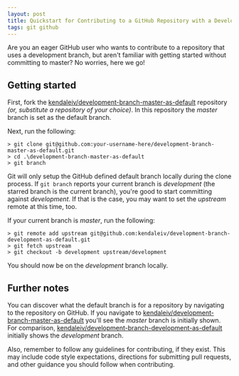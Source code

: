 ```yaml
---
layout: post
title: Quickstart for Contributing to a GitHub Repository with a Development Branch
tags: git github
---
```


Are you an eager GitHub user who wants to contribute to a repository that uses a development branch, but aren't familiar with getting started without committing to master? No worries, here we go!

## Getting started

First, fork the [kendaleiv/development-branch-master-as-default](https://github.com/kendaleiv/development-branch-master-as-default) repository *(or, substitute a repository of your choice)*. In this repository the *master* branch is set as the default branch.

Next, run the following:

```
> git clone git@github.com:your-username-here/development-branch-master-as-default.git
> cd .\development-branch-master-as-default
> git branch
```

Git will only setup the GitHub defined default branch locally during the clone process. If `git branch` reports your current branch is *development* (the starred branch is the current branch), you're good to start committing against *development*. If that is the case, you may want to set the *upstream* remote at this time, too.

If your current branch is *master*, run the following:

```
> git remote add upstream git@github.com:kendaleiv/development-branch-development-as-default.git
> git fetch upstream
> git checkout -b development upstream/development
```

You should now be on the *development* branch locally.

## Further notes

You can discover what the default branch is for a repository by navigating to the repository on GitHub. If you navigate to [kendaleiv/development-branch-master-as-default](https://github.com/kendaleiv/development-branch-master-as-default) you'll see the *master* branch is initially shown. For comparison, [kendaleiv/development-branch-development-as-default](https://github.com/kendaleiv/development-branch-development-as-default) initially shows the *development* branch.

Also, remember to follow any guidelines for contributing, if they exist. This may include code style expectations, directions for submitting pull requests, and other guidance you should follow when contributing.
